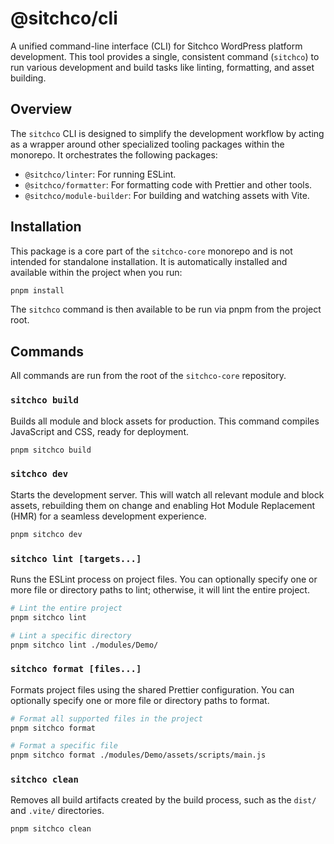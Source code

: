 # @sitchco/cli

A unified command-line interface (CLI) for Sitchco WordPress platform development. This tool provides a single, consistent command (`sitchco`) to run various development and build tasks like linting, formatting, and asset building.

## Overview

The `sitchco` CLI is designed to simplify the development workflow by acting as a wrapper around other specialized tooling packages within the monorepo. It orchestrates the following packages:

* `@sitchco/linter`: For running ESLint.
* `@sitchco/formatter`: For formatting code with Prettier and other tools.
* `@sitchco/module-builder`: For building and watching assets with Vite.

## Installation

This package is a core part of the `sitchco-core` monorepo and is not intended for standalone installation. It is automatically installed and available within the project when you run:

```bash
pnpm install
```

The `sitchco` command is then available to be run via pnpm from the project root.

## Commands

All commands are run from the root of the `sitchco-core` repository.

### `sitchco build`

Builds all module and block assets for production. This command compiles JavaScript and CSS, ready for deployment.

```bash
pnpm sitchco build
```

### `sitchco dev`

Starts the development server. This will watch all relevant module and block assets, rebuilding them on change and enabling Hot Module Replacement (HMR) for a seamless development experience.

```bash
pnpm sitchco dev
```

### `sitchco lint [targets...]`

Runs the ESLint process on project files. You can optionally specify one or more file or directory paths to lint; otherwise, it will lint the entire project.

```bash
# Lint the entire project
pnpm sitchco lint

# Lint a specific directory
pnpm sitchco lint ./modules/Demo/
```

### `sitchco format [files...]`

Formats project files using the shared Prettier configuration. You can optionally specify one or more file or directory paths to format.

```bash
# Format all supported files in the project
pnpm sitchco format

# Format a specific file
pnpm sitchco format ./modules/Demo/assets/scripts/main.js
```

### `sitchco clean`

Removes all build artifacts created by the build process, such as the `dist/` and `.vite/` directories.

```bash
pnpm sitchco clean
```
